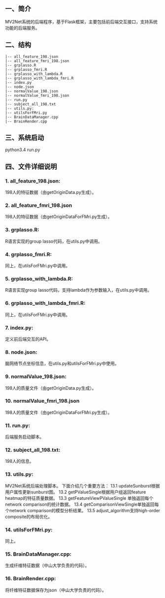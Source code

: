 ## 一、简介
MV2Net系统的后端程序，基于Flask框架，主要包括前后端交互接口，支持系统功能的后端服务。

## 二、结构
```
|-- all_feature_198.json
|-- all_feature_fmri_198.json
|-- grplasso.R
|-- grplasso_fmri.R
|-- grplasso_with_lambda.R
|-- grplasso_with_lambda_fmri.R
|-- index.py
|-- node.json 
|-- normalValue_198.json 
|-- normalValue_fmri_198.json
|-- run.py 
|-- subject_all_198.txt 
|-- utils.py:
|-- utilsForFMri.py
|-- BrainDataManager.cpp
|-- BrainRender.cpp
```

## 三、系统启动
python3.4 run.py

## 四、文件详细说明
### 1. all_feature_198.json: 
198人的特征数据（由getOriginData.py生成）。

### 2. all_feature_fmri_198.json
198人的特征数据（由getOriginDataForFMri.py生成）。

### 3. grplasso.R: 
R语言实现的group lasso代码，在utils.py中调用。

### 4. grplasso_fmri.R: 
同上，在utilsForFMri.py中调用。

### 5. grplasso_with_lambda.R: 
R语言实现group lasso代码，支持lambda作为参数输入，在utils.py中调用。

### 6. grplasso_with_lambda_fmri.R: 
同上，在utilsForFMri.py中调用。

### 7. index.py: 
定义前后端交互的API。

### 8. node.json: 
脑网络节点坐标信息，在utils.py和utilsForFMri.py中使用。

### 9. normalValue_198.json: 
198人的质量文件（由getOriginData.py生成）。

### 10. normalValue_fmri_198.json
198人的质量文件（由getOriginDataForFMri.py生成）。

### 11. run.py: 
后端服务启动脚本。

### 12. subject_all_198.txt: 
198人的信息。

### 13. utils.py: 
MV2Net系统后端处理脚本。
下面介绍几个重要方法：
13.1 updateSunburst根据用户属性更新sunburst图。
13.2 getPValueSingle根据用户组返回feature heatmap的特征质量数据。
13.3 getFeatureViewPValueSingle 单独返回每个network comparison的统计数据。
13.4 getComparisonViewSingle单独返回每个network comparison的模型分析结果。
13.5 adjust_algorithm支持high-order composite的布局优化。

### 14. utilsForFMri.py:
同上。

### 15. BrainDataManager.cpp: 
生成纤维特征数据（中山大学负责的代码）。

### 16. BrainRender.cpp: 
将纤维特征数据保存为json（中山大学负责的代码）。

